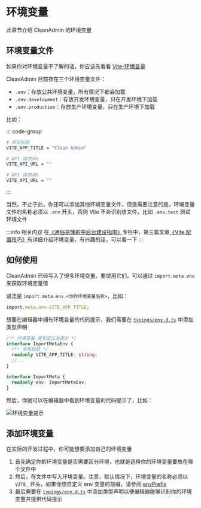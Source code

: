 # 环境变量

此章节介绍 CleanAdmin 的环境变量

## 环境变量文件

如果你对环境变量不了解的话，你应该先看看 [Vite-环境变量](https://cn.vite.dev/guide/env-and-mode#env-variables-and-modes)

CleanAdmin 目前存在三个环境变量文件：

- `.env`：存放公共环境变量，所有情况下都会加载
- `.env.development`：存放开发环境变量，只在开发环境下加载
- `.env.production`：存放生产环境变量，只在生产环境下加载

比如：

::: code-group

```bash [.env]
# 网站标题
VITE_APP_TITLE = "Clean Admin"
```

```bash [.env.development]
# API 请求URL
VITE_API_URL = ""
```

```bash [.env.production]
# API 请求URL
VITE_API_URL = ""
```

:::

当然，不止于此，你还可以添加其他环境变量文件，但是需要注意的是，环境变量文件的名称必须以 `.env` 开头，否则 Vite 不会识别该文件，比如 `.env.test` 测试环境文件

:::info 相关内容
在[《通俗易懂的中后台建设指南》](https://github.com/QFifteen/Blog?tab=readme-ov-file#%E9%80%9A%E4%BF%97%E6%98%93%E6%87%82%E7%9A%84%E4%B8%AD%E5%90%8E%E5%8F%B0%E7%B3%BB%E7%BB%9F%E5%BB%BA%E8%AE%BE%E6%8C%87%E5%8D%97%E4%B8%93%E6%A0%8F)专栏中，第三篇文章[《Vite 配置技巧》](https://github.com/QFifteen/Blog/issues/3)有详细介绍环境变量，有兴趣的话，可以看一下
:::

## 如何使用

CleanAdmin 已经写入了很多环境变量。要使用它们，可以通过 `import.meta.env` 来获取环境变量值

语法是 `import.meta.env.<你的环境变量名称>`，比如：

```ts
import.meta.env.VITE_APP_TITLE;
```

想要在编辑器中拥有环境变量的代码提示，我们需要在 [`typings/env.d.ts`](https://github.com/QFifteen/vue-clean-admin/blob/main/src/typings/env.d.ts) 中添加类型声明

```ts [env.d.ts]
/** 环境变量-类型定义及提示 */
interface ImportMetaEnv {
  /** 全局标题 */
  readonly VITE_APP_TITLE: string;
  //...
}

interface ImportMeta {
  readonly env: ImportMetaEnv;
}
```

然后，你就可以在编辑器中看到环境变量的代码提示了，比如：

![环境变量提示](https://github.com/user-attachments/assets/dfc1d712-afde-46aa-9a30-7b8aac3dfbcc)

## 添加环境变量

在实际的开发过程中，你可能想要添加自己的环境变量

1. 首先确定你的环境变量是否需要区分环境，也就是选择你的环境变量要放在哪个文件中
2. 然后，在文件中写入环境变量。注意，默认情况下，环境变量的名称必须以 `VITE_` 开头，如果你想自定义 env 变量的前缀，请参阅 [envPrefix](https://cn.vite.dev/config/shared-options.html#envprefix)
3. 最后需要在 [`typings/env.d.ts`](https://github.com/QFifteen/vue-clean-admin/blob/main/src/typings/env.d.ts) 中添加类型声明以便编辑器能够识别你的环境变量并提供代码提示

